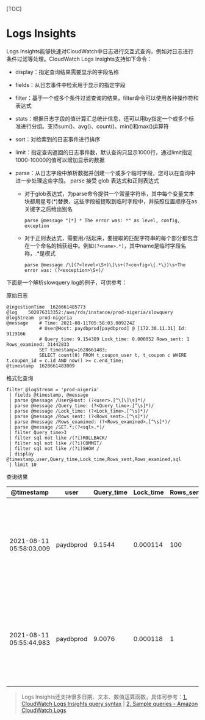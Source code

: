 [TOC]

# Logs Insights

Logs Insights能够快速对CloudWatch中日志进行交互式查询，例如对日志进行条件过滤等处理。CloudWatch Logs Insights支持如下命令：

- display：指定查询结果需要显示的字段名称

- fields：从日志事件中检索用于显示的指定字段

- filter：基于一个或多个条件过滤查询的结果，filter命令可以使用各种操作符和表达式

- stats：根据日志字段的值计算汇总统计信息，还可以用by指定一个或多个标准进行分组。支持sum()、avg()、count()、min()和max()运算符

- sort：对检索到的日志事件进行排序

- limit：指定查询返回的日志事件数，默认查询只显示1000行，通过limit指定1000-10000的值可以增加显示的数据

- parse：从日志字段中解析数据并创建一个或多个临时字段，您可以在查询中进一步处理这些字段。 parse 接受 glob 表达式和正则表达式

  - 对于glob表达式，为parse命令提供一个常量字符串，其中每个变量文本块都用星号(*)替换，这些字段被提取到临时字段中，并按照位置顺序在as关键字之后给出别名

    ```
    parse @message "[*] * The error was: *" as level, config, exception
    ```

  - 对于正则表达式，需要用`/`括起来，要提取的匹配字符串的每个部分都包含在一个命名的捕获组中。例如`(?<name>.*)`，其中name是临时字段名称，.*是模式

    ```
    parse @message /\[(?<level>\S+)\]\s+(?<config>\{.*\})\s+The error was: (?<exception>\S+)/
    ```

下面是一个解析slowquery log的例子，可供参考：

原始日志

```
@ingestionTime	1628661485773
@log	502076313352:/aws/rds/instance/prod-nigeria/slowquery
@logStream	prod-nigeria
@message	# Time: 2021-08-11T05:58:03.009224Z
            # User@Host: paydbprod[paydbprod] @ [172.30.11.31] Id: 9119166
            # Query_time: 9.154389 Lock_time: 0.000052 Rows_sent: 1 Rows_examined: 31442833
            SET timestamp=1628661483;
			SELECT count(0) FROM t_coupon_user t, t_coupon c WHERE t.coupon_id = c.id AND now() >= c.end_time;
@timestamp	1628661483009
```

格式化查询

```
filter @logStream = 'prod-nigeria'
 | fields @timestamp, @message
 | parse @message /User@Host: (?<user>.[^\[\]\s]*)/
 | parse @message /Query_time: (?<Query_time>.[^\s]*)/
 | parse @message /Lock_time: (?<Lock_time>.[^\s]*)/
 | parse @message /Rows_sent: (?<Rows_sent>.[^\s]*)/
 | parse @message /Rows_examined: (?<Rows_examined>.[^\s]*)/ 
 | parse @message /SET.*;(?<sql>.*)/
 | filter Query_time>3
 | filter sql not like /(?i)ROLLBACK/
 | filter sql not like /(?i)COMMIT/
 | filter sql not like /(?i)SHOW /
 | display @timestamp,user,Query_time,Lock_time,Rows_sent,Rows_examined,sql
 | limit 10
```

查询结果

|@timestamp | user | Query_time | Lock_time | Rows_sent | Rows_examined | sql |
|---- | ---- | ---- | ---- | ---- | ---- | ---- |
|2021-08-11 05:58:03.009 | paydbprod | 9.1544 | 0.000114 | 100 | 31442833 | SELECT count(0) FROM t_coupon_user t, t_coupon c WHERE t.coupon_id = c.id AND now() >= c.end_time AND t.status = 'Claimed';|
|2021-08-11 05:55:44.983 | paydbprod | 9.0076 | 0.000118 | 1 | 31442754 | SELECT count(0) FROM t_coupon_user t, t_coupon c WHERE t.coupon_id = c.id AND now() >= c.end_time AND t.status = 'Claimed';|

>  Logs Insights还支持很多日期、文本、数值运算函数，具体可参考：[1. CloudWatch Logs Insights query syntax](https://docs.aws.amazon.com/AmazonCloudWatch/latest/logs/CWL_QuerySyntax.html) | [2. Sample queries - Amazon CloudWatch Logs](https://docs.aws.amazon.com/AmazonCloudWatch/latest/logs/CWL_QuerySyntax-examples.html)

